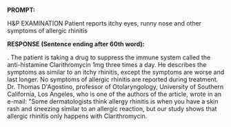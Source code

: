 **PROMPT:**

H&P EXAMINATION Patient reports itchy eyes, runny nose and other symptoms of allergic rhinitis

**RESPONSE (Sentence ending after 60th word):**

.  The patient is taking a drug to suppress the immune system called the anti-histamine Clarithromycin 1mg three times a day. He describes the symptoms as similar to an itchy rhinitis, except the symptoms are worse and last longer. No symptoms of allergic rhinitis are reported during treatment. Dr. Thomas D'Agostino, professor of Otolaryngology, University of Southern California, Los Angeles, who is one of the authors of the article, wrote in an e-mail: "Some dermatologists think allergy rhinitis is when you have a skin rash and sneezing similar to an allergic reaction, but our study shows that allergic rhinitis only happens with Clarithromycin. 